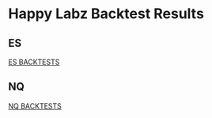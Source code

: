# Happy Labz Backtest Results


## ES
[ES BACKTESTS](ES/README.md)


## NQ
[NQ BACKTESTS](NQ/README.md)